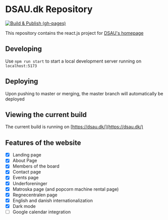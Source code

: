 # DSAU.dk Repository
[![Build & Publish (gh-pages)](https://github.com/DatalogiskStudenterforeningAarhusUni/dsau.dk/actions/workflows/deploy.yml/badge.svg)](https://github.com/DatalogiskStudenterforeningAarhusUni/dsau.dk/actions/workflows/deploy.yml)

This repository contains the react.js project for [DSAU's homepage](http://dsau.dk)

## Developing

Use `npm run start` to start a local development server running on `localhost:5173`

## Deploying

Upon pushing to master or merging, the master branch will automatically be deployed 

## Viewing the current build

The current build is running on [https://dsau.dk/](https://dsau.dk/)

## Features of the website

-   [x] Landing page
-   [x] About Page
-   [x] Members of the board
-   [x] Contact page
-   [x] Events page
-   [x] Underforeninger
-   [x] Matroska page (and popcorn machine rental page)
-   [x] Regnecentralen page
-   [x] English and danish internationalization
-   [x] Dark mode
-   [ ] Google calendar integration